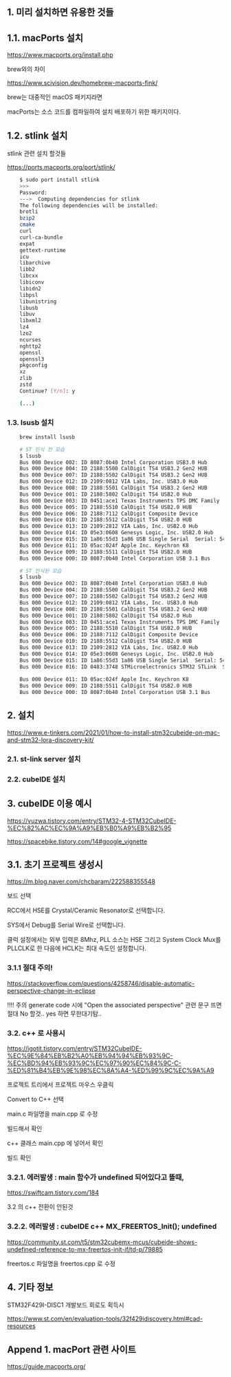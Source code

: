 

## 1. 미리 설치하면 유용한 것들

## 1.1. macPorts 설치

https://www.macports.org/install.php

brew와의 차이

https://www.scivision.dev/homebrew-macports-fink/

brew는 대중적인 macOS 패키지라면

macPorts는 소스 코드를 컴파일하여 설치 배포하기 위한 패키지이다.

## 1.2. stlink 설치

stlink 관련 설치 할것들

https://ports.macports.org/port/stlink/

```bash
    $ sudo port install stlink
    >>>
    Password:
    --->  Computing dependencies for stlink
    The following dependencies will be installed: 
    brotli
    bzip2
    cmake
    curl
    curl-ca-bundle
    expat
    gettext-runtime
    icu
    libarchive
    libb2
    libcxx
    libiconv
    libidn2
    libpsl
    libunistring
    libusb
    libuv
    libxml2
    lz4
    lzo2
    ncurses
    nghttp2
    openssl
    openssl3
    pkgconfig
    xz
    zlib
    zstd
    Continue? [Y/n]: y

    (...)

```

### 1.3. lsusb 설치

```bash
    brew install lsusb
```

```bash
    # ST 인식 전 모습
    $ lsusb
    Bus 000 Device 002: ID 8087:0b40 Intel Corporation USB3.0 Hub 
    Bus 000 Device 004: ID 2188:5500 CalDigit TS4 USB3.2 Gen2 HUB 
    Bus 000 Device 007: ID 2188:5502 CalDigit TS4 USB3.2 Gen2 HUB 
    Bus 000 Device 012: ID 2109:0812 VIA Labs, Inc. USB3.0 Hub 
    Bus 000 Device 008: ID 2188:5501 CalDigit TS4 USB3.2 Gen2 HUB 
    Bus 000 Device 001: ID 2188:5802 CalDigit TS4 USB2.0 Hub 
    Bus 000 Device 003: ID 0451:ace1 Texas Instruments TPS DMC Family  Serial: A7865616BFB2C980E14CD567FF10472
    Bus 000 Device 005: ID 2188:5510 CalDigit TS4 USB2.0 HUB 
    Bus 000 Device 006: ID 2188:7112 CalDigit Composite Device 
    Bus 000 Device 010: ID 2188:5512 CalDigit TS4 USB2.0 HUB 
    Bus 000 Device 013: ID 2109:2812 VIA Labs, Inc. USB2.0 Hub 
    Bus 000 Device 014: ID 05e3:0608 Genesys Logic, Inc. USB2.0 Hub 
    Bus 000 Device 015: ID 1a86:55d3 1a86 USB Single Serial  Serial: 5434039861
    Bus 000 Device 011: ID 05ac:024f Apple Inc. Keychron K8 
    Bus 000 Device 009: ID 2188:5511 CalDigit TS4 USB2.0 HUB 
    Bus 000 Device 000: ID 8087:0b40 Intel Corporation USB 3.1 Bus 

    # ST 인식된 모습
    $ lsusb
    Bus 000 Device 002: ID 8087:0b40 Intel Corporation USB3.0 Hub 
    Bus 000 Device 004: ID 2188:5500 CalDigit TS4 USB3.2 Gen2 HUB 
    Bus 000 Device 007: ID 2188:5502 CalDigit TS4 USB3.2 Gen2 HUB 
    Bus 000 Device 012: ID 2109:0812 VIA Labs, Inc. USB3.0 Hub 
    Bus 000 Device 008: ID 2188:5501 CalDigit TS4 USB3.2 Gen2 HUB 
    Bus 000 Device 001: ID 2188:5802 CalDigit TS4 USB2.0 Hub 
    Bus 000 Device 003: ID 0451:ace1 Texas Instruments TPS DMC Family  Serial: A7865616BFB2C980E14CD567FF10472
    Bus 000 Device 005: ID 2188:5510 CalDigit TS4 USB2.0 HUB 
    Bus 000 Device 006: ID 2188:7112 CalDigit Composite Device 
    Bus 000 Device 010: ID 2188:5512 CalDigit TS4 USB2.0 HUB 
    Bus 000 Device 013: ID 2109:2812 VIA Labs, Inc. USB2.0 Hub 
    Bus 000 Device 014: ID 05e3:0608 Genesys Logic, Inc. USB2.0 Hub 
    Bus 000 Device 015: ID 1a86:55d3 1a86 USB Single Serial  Serial: 5434039861
    Bus 000 Device 016: ID 0483:3748 STMicroelectronics STM32 STLink  Serial: Uÿm?p
                                                                                IIF2?g
    Bus 000 Device 011: ID 05ac:024f Apple Inc. Keychron K8 
    Bus 000 Device 009: ID 2188:5511 CalDigit TS4 USB2.0 HUB 
    Bus 000 Device 000: ID 8087:0b40 Intel Corporation USB 3.1 Bus 
```


## 2. 설치

https://www.e-tinkers.com/2021/01/how-to-install-stm32cubeide-on-mac-and-stm32-lora-discovery-kit/

### 2.1. st-link server 설치

### 2.2. cubeIDE 설치


## 3. cubeIDE 이용 예시

https://vuzwa.tistory.com/entry/STM32-4-STM32CubeIDE-%EC%82%AC%EC%9A%A9%EB%B0%A9%EB%B2%95

https://spacebike.tistory.com/14#google_vignette


## 3.1. 초기 프로젝트 생성시

https://m.blog.naver.com/chcbaram/222588355548

보드 선택

RCC에서 HSE를 Crystal/Ceramic Resonator로 선택합니다. 

SYS에서 Debug를 Serial Wire로 선택합니다. 

클럭 설정에서는 외부 입력은 8Mhz, PLL 소스는 HSE 그리고 System Clock Mux를 PLLCLK로 한 다음에 HCLK는 최대 속도인 설정합니다. 


### 3.1.1 절대 주의!

https://stackoverflow.com/questions/4258746/disable-automatic-perspective-change-in-eclipse

!!!! 주의 generate code 시에 "Open the associated perspective" 관련 문구 뜨면 절대 No 할것..  yes 하면 무한대기탐..


### 3.2. c++ 로 사용시

https://igotit.tistory.com/entry/STM32CubeIDE-%EC%9E%84%EB%B2%A0%EB%94%94%EB%93%9C-%EC%BD%94%EB%93%9C%EC%97%90%EC%84%9C-C-%ED%81%B4%EB%9E%98%EC%8A%A4-%ED%99%9C%EC%9A%A9

프로젝트 트리에서 프로젝트 마우스 우클릭

Convert to C++ 선택

main.c 파일명을 main.cpp 로 수정

빌드해서 확인

c++ 클래스 main.cpp 에 넣어서 확인

빌드 확인

### 3.2.1. 에러발생 : main 함수가 undefined 되어있다고 뜰때,

https://swiftcam.tistory.com/184

3.2 의 c++ 전환이 안된것



### 3.2.2. 에러발생 : cubeIDE c++ MX_FREERTOS_Init(); undefined

https://community.st.com/t5/stm32cubemx-mcus/cubeide-shows-undefined-reference-to-mx-freertos-init-if/td-p/79885

freertos.c 파일명을 freertos.cpp 로 수정


## 4. 기타 정보

STM32F429I-DISC1 개발보드 회로도 획득시

https://www.st.com/en/evaluation-tools/32f429idiscovery.html#cad-resources





## Append 1. macPort 관련 사이트

https://guide.macports.org/
